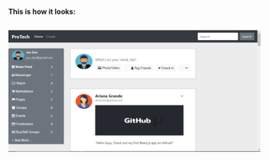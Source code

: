 **This is how it looks:**

![](src/pics/social_media/social%20media%20final.PNG)
-------------------------------------------------------------------------------------------------------------------------------------------
